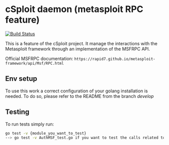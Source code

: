 cSploit daemon (metasploit RPC feature)
======================================

[![Build Status](https://travis-ci.org/cSploit/daemon.svg?branch=develop)](https://travis-ci.org/cSploit/daemon)

This is a feature of the cSploit project.
It manage the interactions with the Metasploit framework through an implementation of the MSFRPC API.

Official MSFRPC documentation: `https://rapid7.github.io/metasploit-framework/api/Msf/RPC.html`

Env setup
---------

To use this work a correct configuration of your golang installation is needed.
To do so, please refer to the README from the branch *develop*

Testing
-------

To run tests simply run:

```bash
go test -v {module_you_want_to_test}
--> go test -v AuthMSF_test.go if you want to test the calls related to the authentication
```